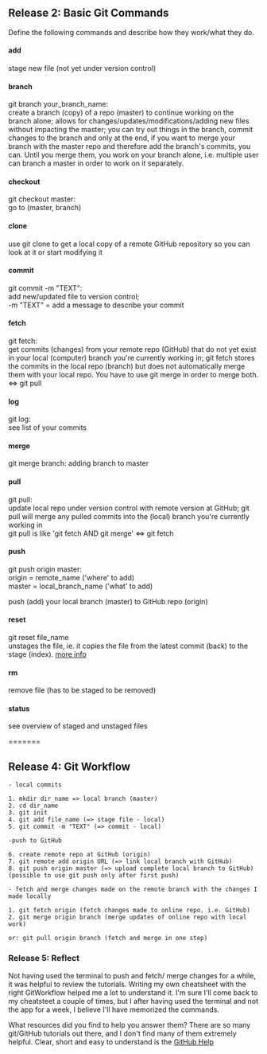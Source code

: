 ## Release 2: Basic Git Commands
Define the following commands and describe how they work/what they do.  


#### add
<!-- Your defnition here -->
stage new file (not yet under version control)

#### branch
<!-- Your defnition here -->
git branch your_branch_name:<br> 
create a branch (copy) of a repo (master) to continue working on the branch alone; allows for changes/updates/modifications/adding new files without impacting the master; you can try out things in the branch, commit changes to the branch and only at the end, if you want to merge your branch with
the master repo and therefore add the branch's commits, you can. Until you merge them, you work on your branch alone, i.e. multiple user can branch a master in order to work on it separately. 

#### checkout
<!-- Your defnition here -->
git checkout master:<br>
go to (master, branch)

#### clone
<!-- Your defnition here -->
use git clone to get a local copy of a remote GitHub repository so you can look at it or start modifying it

#### commit
<!-- Your defnition here -->
git commit -m "TEXT":<br>
add new/updated file to version control;<br>
-m "TEXT" = add a message to describe your commit

#### fetch
<!-- Your defnition here -->
git fetch:<br>
get commits (changes) from your remote repo (GitHub) that do not yet exist
in your local (computer) branch you're currently working in; git fetch stores the
commits in the local repo (branch) but does not automatically merge them with your
local repo. You have to use git merge in order to merge both. <=> git pull

#### log
<!-- Your defnition here -->
git log:<br>
see list of your commits

#### merge
git merge branch:
adding branch to master

#### pull
<!-- Your defnition here -->
git pull:<br>
update local repo under version control with remote version at GitHub;
git pull will merge any pulled commits into the (local) branch you're currently working in<br>
git pull is like 'git fetch AND git merge' <=> git fetch

#### push
<!-- Your defnition here -->
git push origin master:<br>
origin = remote_name ('where' to add)<br>
master = local_branch_name ('what' to add)<br>

push (add) your local branch (master) to GitHub repo (origin)

#### reset
<!-- Your defnition here -->
git reset file_name<br>
unstages the file, ie. it copies the file from the latest commit (back) to the stage (index).
<a href="https://www.atlassian.com/git/tutorial/undoing-changes#!reset">more info</a>

#### rm
<!-- Your defnition here -->
remove file (has to be staged to be removed)

#### status
see overview of staged and unstaged files

=======

## Release 4: Git Workflow
```
- local commits 

1. mkdir dir_name => local branch (master)
2. cd dir_name
3. git init
4. git add file_name (=> stage file - local)
5. git commit -m "TEXT" (=> commit - local)

-push to GitHub 

6. create remote repo at GitHub (origin)
7. git remote add origin URL (=> link local branch with GitHub)
8. git push origin master (=> upload complete local branch to GitHub)
(possible to use git push only after first push)

- fetch and merge changes made on the remote branch with the changes I made locally

1. git fetch origin (fetch changes made to online repo, i.e. GitHub)
2. git merge origin branch (merge updates of online repo with local work)

or: git pull origin branch (fetch and merge in one step)
```

### Release 5: Reflect
Not having used the terminal to push and fetch/ merge changes for a while, it was helpful to review the tutorials. Writing my own cheatsheet with the right GitWorkflow helped me a lot to understand it. I'm sure I'll come back to my cheatsteet a couple of times, but I after having used the terminal and not the app for a week, I believe I'll have memorized the commands.

What resources did you find to help you answer them?
There are so many git/GitHub tutorials out there, and I don't find many of them extremely helpful. Clear, short and easy to understand is the <a href="https://help.github.com/articles/syncing-a-fork">GitHub Help</a> 

